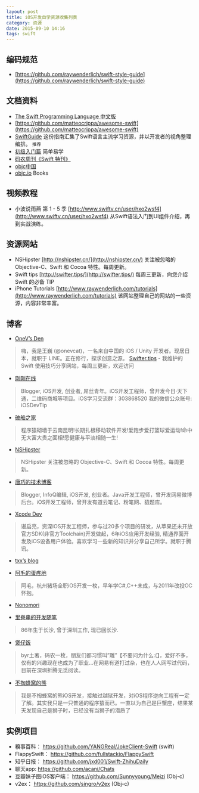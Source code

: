 ```yaml
---
layout: post
title: iOS开发自学资源收集列表
category: 资源
date: 2015-09-10 14:16
tags: swift
---
```




## 编码规范
 * [https://github.com/raywenderlich/swift-style-guide](https://github.com/raywenderlich/swift-style-guide)


## 文档资料

 * [The Swift Programming Language 中文版](http://wiki.jikexueyuan.com/project/swift/)
 * [https://github.com/matteocrippa/awesome-swift](https://github.com/matteocrippa/awesome-swift)
 * [SwiftGuide](https://github.com/ipader/SwiftGuide) 这份指南汇集了Swift语言主流学习资源，并以开发者的视角整理编排。 `推荐`
 * [初级入门篇](http://www.hangge.com/blog/cache/category_72_13.html) 简单易学
 * [码农周刊《Swift 特刊》](http://weekly.manong.io/issues/33?ref=swift)
 * [objc中国](http://objccn.io/)
 * [objc.io](https://www.objc.io/)   Books
 

## 视频教程 

 * 小波说雨燕 第 1 - 5 季  [http://www.swiftv.cn/user/hxo2wsf4](http://www.swiftv.cn/user/hxo2wsf4)  从Swift语法入门到UI组件介绍，再到实战演练。  

## 资源网站

 * NSHipster [http://nshipster.cn/](http://nshipster.cn/)   关注被忽略的 Objective-C、Swift 和 Cocoa 特性。每周更新。
 * Swift tips [http://swifter.tips/](http://swifter.tips/) 每周三更新，向您介绍 Swift 的必备 TIP
 * iPhone Tutorials [http://www.raywenderlich.com/tutorials](http://www.raywenderlich.com/tutorials) 该网站整理自己的网站的一些资源，内容非常丰富。

## 博客

 * [OneV’s Den](http://onevcat.com/)
 
 >  嗨，我是王巍 (@onevcat)，一名来自中国的 iOS / Unity 开发者。现居日本，就职于 LINE。正在修行，探求创意之源。 [Swifter.tips](http://swifter.tips/) - 我维护的 Swift 使用技巧分享网站，每周三更新，欢迎访问

 * [刚刚在线](http://www.superqq.com/)

 > Blogger, iOS开发, 创业者, 屌丝青年。iOS开发工程师，曾开发今日·天下通，二维码商城等项目。iOS学习交流群：303868520 我的微信公众账号: iOSDevTip

 * [破船之家](http://beyondvincent.com/)

 > 程序猿砌墙于云南昆明!长期扎根移动软件开发!爱跑步爱打篮球爱运动!命中无大富大贵之面相!愿健康与平淡相随一生!

 * [NSHipster](http://nshipster.cn/)

 > NSHipster 关注被忽略的 Objective-C、Swift 和 Cocoa 特性。每周更新。

 * [唐巧的技术博客](http://blog.devtang.com/)

 > Blogger, InfoQ编辑, iOS开发, 创业者。Java开发工程师，曾开发网易微博后台。iOS开发工程师，曾开发有道云笔记、粉笔网、猿题库。

 * [Xcode Dev](http://blog.xcodev.com/)

 > 谌启亮，资深iOS开发工程师，参与过20多个项目的研发，从苹果还未开放官方SDK(非官方Toolchain)开发做起，6年iOS应用开发经验, 精通界面开发及iOS设备用户体验。喜欢学习一些新的知识并分享自己所学。就职于腾讯。

 * [txx’s blog](http://blog.t-xx.me/blog/archives)

 * [阿毛的蛋疼地](http://xiangwangfeng.com/)

 > 阿毛，杭州猪场全职iOS开发一枚，早年学C#,C++未成，与2011年改投OC怀抱。

 * [Nonomori](http://nonomori.farbox.com/)

 * [里脊串的开发随笔](http://adad184.com/)

 > 86年生于长沙, 曾于深圳工作, 现已回长沙.


 * [煲仔饭](http://ivoryxiong.org/)

 > byr土著，码农一枚，朋友们都习惯叫”雕”【不要问为什么:(】，爱好不多，仅有的兴趣现在也成为了职业…在网易有道打过杂，也在人人网写过代码，目前在深圳折腾无觅阅读。


 * [不掏蜂窝的熊](http://www.hotobear.com/)

 > 我是不掏蜂窝的熊iOS开发，接触过越狱开发，对iOS程序逆向工程有一定了解。其实我只是一只普通的程序猿而已。一直以为自己是巨蟹座，结果某天发现自己是狮子时，已经没有当狮子的潜质了

 
## 实例项目
 

 * 糗事百科： https://github.com/YANGReal/JokeClient-Swift (swift)
 * FlappySwift： https://github.com/fullstackio/FlappySwift
 * 知乎日报： https://github.com/jxd001/Swift-ZhihuDaily
 * 聊天app: https://github.com/acani/Chats
 * 豆瓣妹子图iOS客户端： https://github.com/Sunnyyoung/Meizi (Obj-c)
 * v2ex： https://github.com/singro/v2ex (Obj-c)